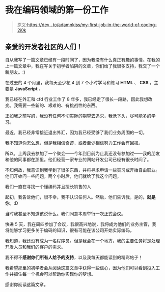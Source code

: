 # 我在编码领域的第一份工作

> 原文:[https://dev . to/adamnkiss/my-first-job-in-the-world-of-coding-2i0k](https://dev.to/adamnkiss/my-first-job-in-the-world-of-coding-2i0k)

## [](#dear-people-of-the-dev-community)亲爱的开发者社区的人们！

自从我写了一篇文章已经有一段时间了，因为我没有什么真正有趣的事情。在我的上一篇文章中，我在写关于初学者陷阱的文章，你们给了我很多支持，我交了一个新朋友。:)

在过去的 4 个月里，我每天至少花 4 到 7 个小时学习和练习 **HTML** 、 **CSS** ，主要是 **JavaScript** 。

我已经在外汇和 cfd 行业工作了 8 年多，我已经走了很长一段路，因此我想改变。我需要一些新的、艰难的、有挑战性的东西。

正如我之前写的，我没有任何不切实际的期望去追求，我低下头，尽可能多的学习。

最近，我已经非常接近退出外汇，因为我已经受够了我们业务周围的一切。

我不知道你怎么想，但是我相信奇迹，或者至少相信努力工作会有回报。

所以，上周我去参加了一个聚会——今年到目前为止我还没有参加过——我的朋友和他的同事都在那里。他们经营一家专业的网站开发公司已经有很长时间了。

不知何故，我意识到我学到了很多东西，并将寻求申请一些实习或开始自由职业。他们开始问一些问题，两个小时后，他们就给了我这个问题。

我们一直在寻找一个懂编码并且擅长销售的人

起初，我告诉他们，很不幸，我不认识任何人。然后，他们告诉我，是的，**就是你**。:D

当时我甚至不知道该说什么。我们同意本周举行一次正式会议。

快进 5 天，我在周四参加了会议，我很高兴地说，我将成为他们的业务主管，我将能够学习更多关于编码的知识，很有可能在该公司开始实际编码。

我知道，我还没有成为一名程序员。但是我会在一个地方，我的主要任务将是处理开发人员和我们的客户的需求。

我不得不**感谢你们所有人给予的支持**，以及我每天都能读到的精彩帖子！

我希望那里的初学者会从阅读这篇文章中获得一些信心，因为他们可以看到投入工作并抓住每一个机会可以帮助你实现你的梦想。

感谢你阅读这篇文章。